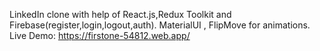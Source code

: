 LinkedIn clone with help of React.js,Redux Toolkit and Firebase(register,login,logout,auth).
MaterialUI , FlipMove for animations.
Live Demo: https://firstone-54812.web.app/
